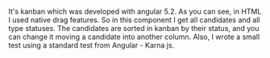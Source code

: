 It's kanban which was developed with angular 5.2. As you can see, in HTML I used native drag features.
So in this component I get all candidates and all type statuses. The candidates are sorted in kanban by their status, and you can
change it moving a candidate into another column. Also, I wrote a small test using a standard test from Angular - Karna js.

